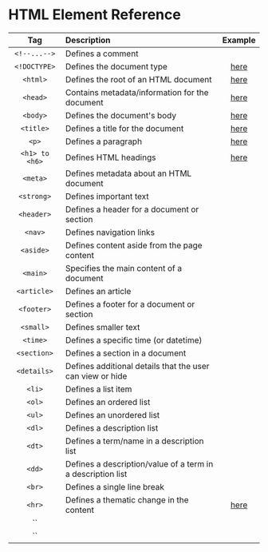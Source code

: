# HTML Element Reference

|Tag|Description|Example|
|:-:|:-|:-:|
|`<!--...-->`|Defines a comment|
|`<!DOCTYPE>`|Defines the document type|[here](src/example_01.html)|
|`<html>`|Defines the root of an HTML document|[here](src/example_01.html)|
|`<head>`|Contains metadata/information for the document|[here](src/example_01.html)|
|`<body>`|Defines the document's body|[here](src/example_01.html)|
|`<title>`|Defines a title for the document|[here](src/example_01.html)|
|`<p>`|Defines a paragraph|[here](src/example_01.html)|
|`<h1> to <h6>`|Defines HTML headings|[here](src/example_02.html)|
|`<meta>`|Defines metadata about an HTML document|
|`<strong>`|Defines important text|
|`<header>`|Defines a header for a document or section|
|`<nav>`|Defines navigation links|
|`<aside>`|Defines content aside from the page content|
|`<main>`|Specifies the main content of a document|
|`<article>`|Defines an article|
|`<footer>`|Defines a footer for a document or section|
|`<small>`|Defines smaller text|
|`<time>`|Defines a specific time (or datetime)|
|`<section>`|Defines a section in a document|
|`<details>`|Defines additional details that the user can view or hide|
|`<li>`|Defines a list item|
|`<ol>`|Defines an ordered list|
|`<ul>`|Defines an unordered list|
|`<dl>`|Defines a description list|
|`<dt>`|Defines a term/name in a description list|
|`<dd>`|Defines a description/value of a term in a description list|
|`<br>`|Defines a single line break|
|`<hr>`|Defines a thematic change in the content|[here](src/example_03.html)|
|``||
|``||
